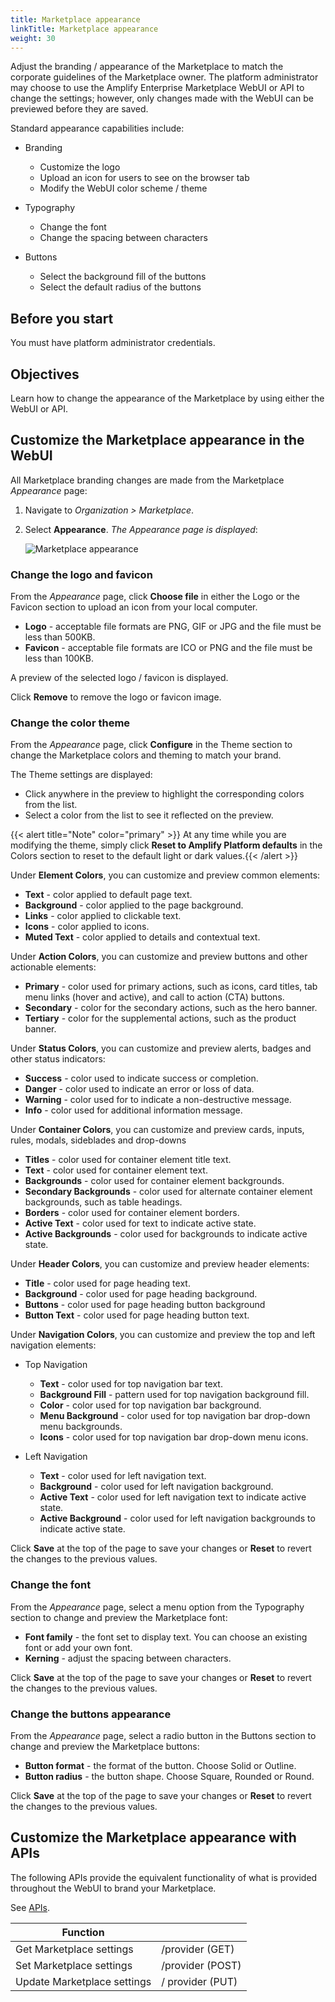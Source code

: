 ```yaml
---
title: Marketplace appearance
linkTitle: Marketplace appearance
weight: 30
---
```


Adjust the branding / appearance of the Marketplace to match the corporate guidelines of the Marketplace owner. The platform administrator may choose to use the Amplify Enterprise Marketplace WebUI or API to change the settings; however, only changes made with the WebUI can be previewed before they are saved.

Standard appearance capabilities include:

* Branding
    * Customize the logo
    * Upload an icon for users to see on the browser tab
    * Modify the WebUI color scheme / theme

* Typography
    * Change the font
    * Change the spacing between characters

* Buttons
    * Select the background fill of the buttons
    * Select the default radius of the buttons

## Before you start

You must have platform administrator credentials.

## Objectives

Learn how to change the appearance of the Marketplace by using either the WebUI or API.

## Customize the Marketplace appearance in the WebUI

All Marketplace branding changes are made from the Marketplace *Appearance* page:

1. Navigate to *Organization > Marketplace*.
2. Select **Appearance**. *The Appearance page is displayed*:

    ![Marketplace appearance](/Images/marketplace/marketplace_appearance.png)

### Change the logo and favicon

From the *Appearance* page, click **Choose file** in either the Logo or the Favicon section to upload an icon from your local computer.

* **Logo** - acceptable file formats are PNG, GIF or JPG and the file must be less than 500KB.
* **Favicon** - acceptable file formats are ICO or PNG and the file must be less than 100KB.

A preview of the selected logo / favicon is displayed.

Click **Remove** to remove the logo or favicon image.

### Change the color theme

From the *Appearance* page, click **Configure** in the Theme section to change the Marketplace colors and theming to match your brand.

The Theme settings are displayed:

* Click anywhere in the preview to highlight the corresponding colors from the list.
* Select a color from the list to see it reflected on the preview.

{{< alert title="Note" color="primary" >}} At any time while you are modifying the theme, simply click **Reset to Amplify Platform defaults** in the Colors section to reset to the default light or dark values.{{< /alert >}}

Under **Element Colors**, you can customize and preview common elements:

* **Text** - color applied to default page text.
* **Background** - color applied to the page background.
* **Links** - color applied to clickable text.
* **Icons** - color applied to icons.
* **Muted Text** - color applied to details and contextual text.

Under **Action Colors**, you can customize and preview buttons and other actionable elements:

* **Primary** - color used for primary actions, such as icons, card titles, tab menu links (hover and active), and call to action (CTA) buttons.
* **Secondary** - color for the secondary actions, such as the hero banner.
* **Tertiary** - color for the supplemental actions, such as the product banner.

Under **Status Colors**, you can customize and preview alerts, badges and other status indicators:

* **Success** - color used to indicate success or completion.
* **Danger** - color used to indicate an error or loss of data.
* **Warning** - color used for to indicate a non-destructive message.
* **Info** - color used for additional information message.

Under **Container Colors**, you can customize and preview cards, inputs, rules, modals, sideblades and drop-downs

* **Titles** - color used for container element title text.
* **Text** - color used for container element text.
* **Backgrounds** - color used for container element backgrounds.
* **Secondary Backgrounds** - color used for alternate container element backgrounds, such as table headings.
* **Borders** - color used for container element borders.
* **Active Text** - color used for text to indicate active state.
* **Active Backgrounds** - color used for backgrounds to indicate active state.

Under **Header Colors**, you can customize and preview header elements:

* **Title** - color used for page heading text.
* **Background** - color used for page heading background.
* **Buttons** - color used for page heading button background
* **Button Text** - color used for page heading button text.

Under **Navigation Colors**, you can customize and preview the top and left navigation elements:

* Top Navigation
    * **Text** - color used for top navigation bar text.
    * **Background Fill** - pattern used for top navigation background fill.
    * **Color** - color used for top navigation bar background.
    * **Menu Background** - color used for top navigation bar drop-down menu backgrounds.
    * **Icons** - color used for top navigation bar drop-down menu icons.

* Left Navigation
    * **Text** - color used for left navigation text.
    * **Background** - color used for left navigation background.
    * **Active Text** - color used for left navigation text to indicate active state.
    * **Active Background** - color used for left navigation backgrounds to indicate active state.

Click **Save** at the top of the page to save your changes or **Reset** to revert the changes to the previous values.

### Change the font

From the *Appearance* page, select a menu option from the Typography section to change and preview the Marketplace font:

* **Font family** - the font set to display text. You can choose an existing font or add your own font.
* **Kerning** - adjust the spacing between characters.

Click **Save** at the top of the page to save your changes or **Reset** to revert the changes to the previous values.

### Change the buttons appearance

From the *Appearance* page, select a radio button in the Buttons section to change and preview the Marketplace buttons:

* **Button format** - the format of the button. Choose Solid or Outline.
* **Button radius** - the button shape. Choose Square, Rounded or Round.

Click **Save** at the top of the page to save your changes or **Reset** to revert the changes to the previous values.

## Customize the Marketplace appearance with APIs

The following APIs provide the equivalent functionality of what is provided throughout the WebUI to brand your Marketplace.

See [APIs](https://platform.axway.com/api-docs.html#operation/provider_providerFindGroups).

| Function                    |                  |
|-----------------------------|------------------|
| Get Marketplace settings    | /provider (GET)  |
| Set Marketplace settings    | /provider (POST) |
| Update Marketplace settings | / provider (PUT) |
